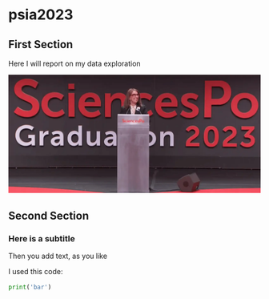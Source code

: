 # psia2023

## First Section

Here I will report on my data exploration

![alt text](sciencespo_psia_graduation_ceremony_2023_rebeca_grynspan_d894b49ccd.png)

## Second Section

### Here is a subtitle

Then you add text, as you like

I used this code: 


```python
print('bar')
```
